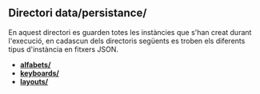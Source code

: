 ## Directori data/persistance/

En aquest directori es guarden totes les instàncies que s'han creat durant l'execució, en cadascun dels directoris següents es troben els diferents tipus d'instància en fitxers JSON.

- **[alfabets/](alfabets/)**
- **[keyboards/](keyboards/)**
- **[layouts/](layouts/)**